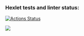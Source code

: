 ### Hexlet tests and linter status:
[![Actions Status](https://github.com/ilija8897/frontend-project-44/actions/workflows/hexlet-check.yml/badge.svg)](https://github.com/ilija8897/frontend-project-44/actions)

<a href="https://codeclimate.com/github/ilija8897/frontend-project-44/maintainability"><img src="https://api.codeclimate.com/v1/badges/0d5cd5920959ba4f8b60/maintainability" /></a>